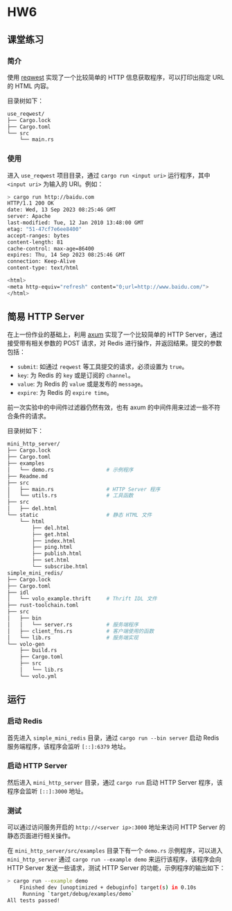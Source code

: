 # HW6

## 课堂练习

### 简介

使用 [reqwest](https://github.com/seanmonstar/reqwest) 实现了一个比较简单的 HTTP 信息获取程序，可以打印出指定 URL 的 HTML 内容。

目录树如下：

``` bash
use_reqwest/
├── Cargo.lock
├── Cargo.toml
└── src
    └── main.rs
```

### 使用

进入 `use_reqwest` 项目目录，通过 `cargo run <input uri>` 运行程序，其中 `<input uri>` 为输入的 URI。例如：

``` bash
> cargo run http://baidu.com
HTTP/1.1 200 OK
date: Wed, 13 Sep 2023 08:25:46 GMT
server: Apache
last-modified: Tue, 12 Jan 2010 13:48:00 GMT
etag: "51-47cf7e6ee8400"
accept-ranges: bytes
content-length: 81
cache-control: max-age=86400
expires: Thu, 14 Sep 2023 08:25:46 GMT
connection: Keep-Alive
content-type: text/html

<html>
<meta http-equiv="refresh" content="0;url=http://www.baidu.com/">
</html>
```

## 简易 HTTP Server

在上一份作业的基础上，利用 [axum](https://github.com/tokio-rs/axum) 实现了一个比较简单的 HTTP Server，通过接受带有相关参数的 POST 请求，对 Redis 进行操作，并返回结果。提交的参数包括：

- `submit`: 如通过 `reqwest` 等工具提交的请求，必须设置为 `true`。
- `key`: 为 Redis 的 `key` 或是订阅的 `channel`。
- `value`: 为 Redis 的 `value` 或是发布的 `message`。
- `expire`: 为 Redis 的 `expire time`。

前一次实验中的中间件过滤器仍然有效，也有 axum 的中间件用来过滤一些不符合条件的请求。

目录树如下：

``` bash
mini_http_server/
├── Cargo.lock
├── Cargo.toml
├── examples
│   └── demo.rs                 # 示例程序
├── Readme.md
├── src
│   ├── main.rs                 # HTTP Server 程序
│   └── utils.rs                # 工具函数
├── src
│   ├── del.html
└── static                      # 静态 HTML 文件
    └── html
        ├── del.html
        ├── get.html
        ├── index.html
        ├── ping.html
        ├── publish.html
        ├── set.html
        └── subscribe.html
simple_mini_redis/
├── Cargo.lock
├── Cargo.toml
├── idl
│   └── volo_example.thrift     # Thrift IDL 文件
├── rust-toolchain.toml
├── src
│   ├── bin
│   │   └── server.rs           # 服务端程序
│   ├── client_fns.rs           # 客户端使用的函数
│   └── lib.rs                  # 服务端实现
└── volo-gen
    ├── build.rs
    ├── Cargo.toml
    ├── src
    │   └── lib.rs
    └── volo.yml
```

## 运行

### 启动 Redis

首先进入 `simple_mini_redis` 目录，通过 `cargo run --bin server` 启动 Redis 服务端程序，该程序会监听 `[::]:6379` 地址。

### 启动 HTTP Server

然后进入 `mini_http_server` 目录，通过 `cargo run` 启动 HTTP Server 程序，该程序会监听 `[::]:3000` 地址。

### 测试

可以通过访问服务开启的 `http://<server ip>:3000` 地址来访问 HTTP Server 的静态页面进行相关操作。

在 `mini_http_server/src/examples` 目录下有一个 `demo.rs` 示例程序，可以进入 `mini_http_server` 通过 `cargo run --example demo` 来运行该程序，该程序会向 HTTP Server 发送一些请求，测试 HTTP Server 的功能，示例程序的输出如下：

``` bash
> cargo run --example demo
    Finished dev [unoptimized + debuginfo] target(s) in 0.10s
     Running `target/debug/examples/demo`
All tests passed!
```
